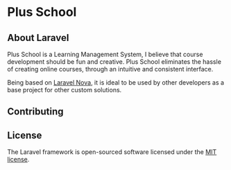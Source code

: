 <p align="center"> <h1>Plus School</h1</p>


## About Laravel


Plus School is a  Learning Management System, I believe that course development should be fun and creative. Plus School eliminates the hassle of creating online courses, through an intuitive and consistent interface.

Being based on <a href='https://nova.laravel.com'>Laravel Nova<a>, it is ideal to be used by other developers as a base project for other custom solutions.



## Contributing

## License

The Laravel framework is open-sourced software licensed under the [MIT license](https://opensource.org/licenses/MIT).
